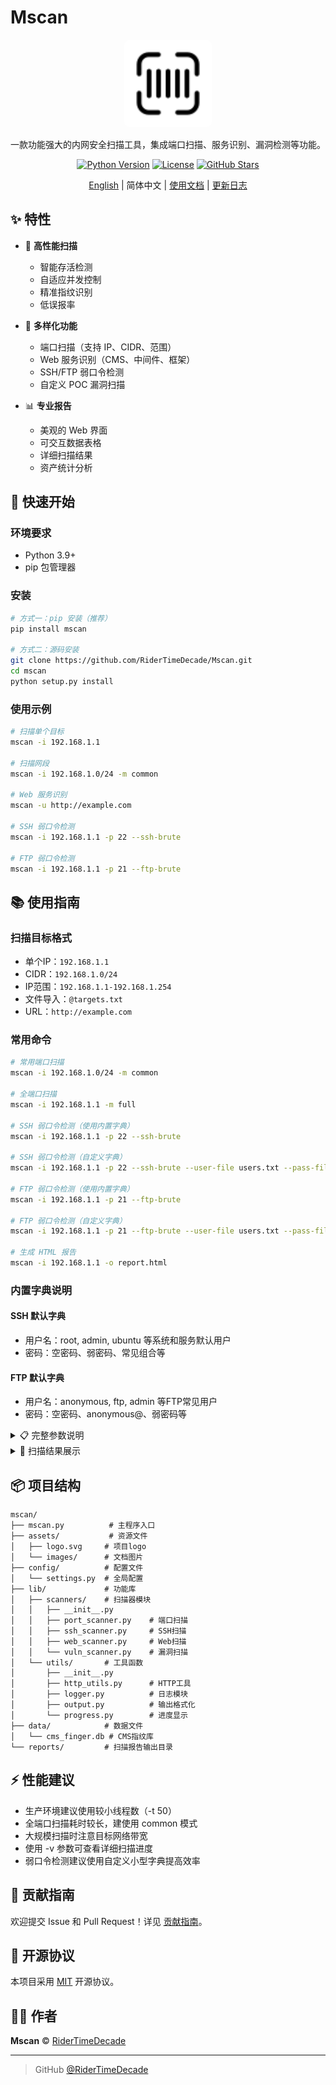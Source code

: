 # Mscan

<div align="center">

<img src="assets/logo.svg" width="120" height="120" alt="Mscan Logo" style="background-color: white; padding: 10px; border-radius: 10px;">

一款功能强大的内网安全扫描工具，集成端口扫描、服务识别、漏洞检测等功能。

[![Python Version](https://img.shields.io/badge/python-3.9+-blue)](https://www.python.org/)
[![License](https://img.shields.io/badge/license-MIT-green)](LICENSE)
[![GitHub Stars](https://img.shields.io/github/stars/RiderTimeDecade/Mscan?style=social)](https://github.com/RiderTimeDecade/Mscan)

[English](README_EN.md) | 简体中文 | [使用文档](docs/guide.md) | [更新日志](CHANGELOG.md)

</div>

## ✨ 特性

- 🚀 **高性能扫描**
  - 智能存活检测
  - 自适应并发控制
  - 精准指纹识别
  - 低误报率

- 🎯 **多样化功能**
  - 端口扫描（支持 IP、CIDR、范围）
  - Web 服务识别（CMS、中间件、框架）
  - SSH/FTP 弱口令检测
  - 自定义 POC 漏洞扫描

- 📊 **专业报告**
  - 美观的 Web 界面
  - 可交互数据表格
  - 详细扫描结果
  - 资产统计分析

## 🚀 快速开始

### 环境要求

- Python 3.9+
- pip 包管理器

### 安装

```bash
# 方式一：pip 安装（推荐）
pip install mscan

# 方式二：源码安装
git clone https://github.com/RiderTimeDecade/Mscan.git
cd mscan
python setup.py install
```

### 使用示例

```bash
# 扫描单个目标
mscan -i 192.168.1.1

# 扫描网段
mscan -i 192.168.1.0/24 -m common

# Web 服务识别
mscan -u http://example.com

# SSH 弱口令检测
mscan -i 192.168.1.1 -p 22 --ssh-brute

# FTP 弱口令检测
mscan -i 192.168.1.1 -p 21 --ftp-brute
```

## 📚 使用指南

### 扫描目标格式

- 单个IP：`192.168.1.1`
- CIDR：`192.168.1.0/24`
- IP范围：`192.168.1.1-192.168.1.254`
- 文件导入：`@targets.txt`
- URL：`http://example.com`

### 常用命令

```bash
# 常用端口扫描
mscan -i 192.168.1.0/24 -m common

# 全端口扫描
mscan -i 192.168.1.1 -m full

# SSH 弱口令检测（使用内置字典）
mscan -i 192.168.1.1 -p 22 --ssh-brute

# SSH 弱口令检测（自定义字典）
mscan -i 192.168.1.1 -p 22 --ssh-brute --user-file users.txt --pass-file pass.txt

# FTP 弱口令检测（使用内置字典）
mscan -i 192.168.1.1 -p 21 --ftp-brute

# FTP 弱口令检测（自定义字典）
mscan -i 192.168.1.1 -p 21 --ftp-brute --user-file users.txt --pass-file pass.txt

# 生成 HTML 报告
mscan -i 192.168.1.1 -o report.html
```

### 内置字典说明

#### SSH 默认字典
- 用户名：root, admin, ubuntu 等系统和服务默认用户
- 密码：空密码、弱密码、常见组合等

#### FTP 默认字典
- 用户名：anonymous, ftp, admin 等FTP常见用户
- 密码：空密码、anonymous@、弱密码等

<details>
<summary>📋 完整参数说明</summary>

```
-h, --help            显示帮助信息
-i, --ip IP          目标IP/CIDR/范围
-u, --url URL        目标URL
-m, --mode MODE      扫描模式 (common/minimal/full)
-p, --ports PORTS    自定义端口
-t, --threads N      线程数 (默认: 500)
-o, --output FILE    输出文件
-v, --verbose        详细输出
--no-web             禁用Web识别
--ssh-brute          启用SSH弱口令检测
--ftp-brute          启用FTP弱口令检测
--user-file FILE     用户名字典
--pass-file FILE     密码字典
--report-dir DIR     报告目录
```

</details>

<details>
<summary>📸 扫描结果展示</summary>

![端口扫描结果](assets/scan-result.png)
![漏洞扫描报告](assets/report-demo.png)
![漏洞扫描报告](assets/report-demo2.png)

</details>

## 📦 项目结构

```
mscan/
├── mscan.py          # 主程序入口
├── assets/           # 资源文件
│   ├── logo.svg     # 项目logo
│   └── images/      # 文档图片
├── config/          # 配置文件
│   └── settings.py  # 全局配置
├── lib/             # 功能库
│   ├── scanners/    # 扫描器模块
│   │   ├── __init__.py
│   │   ├── port_scanner.py    # 端口扫描
│   │   ├── ssh_scanner.py     # SSH扫描
│   │   ├── web_scanner.py     # Web扫描
│   │   └── vuln_scanner.py    # 漏洞扫描
│   └── utils/       # 工具函数
│       ├── __init__.py
│       ├── http_utils.py      # HTTP工具
│       ├── logger.py          # 日志模块
│       ├── output.py          # 输出格式化
│       └── progress.py        # 进度显示
├── data/            # 数据文件
│   └── cms_finger.db # CMS指纹库
└── reports/         # 扫描报告输出目录
```

## ⚡ 性能建议

- 生产环境建议使用较小线程数（-t 50）
- 全端口扫描耗时较长，建使用 common 模式
- 大规模扫描时注意目标网络带宽
- 使用 -v 参数可查看详细扫描进度
- 弱口令检测建议使用自定义小型字典提高效率

## 🤝 贡献指南

欢迎提交 Issue 和 Pull Request！详见 [贡献指南](CONTRIBUTING.md)。

## 📜 开源协议

本项目采用 [MIT](LICENSE) 开源协议。

## 👨‍💻 作者

**Mscan** © [RiderTimeDecade](https://github.com/RiderTimeDecade)  

---

> GitHub [@RiderTimeDecade](https://github.com/RiderTimeDecade)
